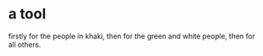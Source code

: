 # a tool
firstly for the people in khaki, then for the green and white people, then for all others.
